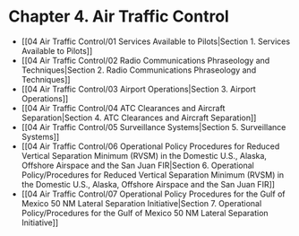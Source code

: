 # Chapter 4. Air Traffic Control

- [[04 Air Traffic Control/01 Services Available to Pilots|Section 1. Services Available to Pilots]]
- [[04 Air Traffic Control/02 Radio Communications Phraseology and Techniques|Section 2. Radio Communications Phraseology and Techniques]]
- [[04 Air Traffic Control/03 Airport Operations|Section 3. Airport Operations]]
- [[04 Air Traffic Control/04 ATC Clearances and Aircraft Separation|Section 4. ATC Clearances and Aircraft Separation]]
- [[04 Air Traffic Control/05 Surveillance Systems|Section 5. Surveillance Systems]]
- [[04 Air Traffic Control/06 Operational Policy Procedures for Reduced Vertical Separation Minimum (RVSM) in the Domestic U.S., Alaska, Offshore Airspace and the San Juan FIR|Section 6. Operational Policy/Procedures for Reduced Vertical Separation Minimum (RVSM) in the Domestic U.S., Alaska, Offshore Airspace and the San Juan FIR]]
- [[04 Air Traffic Control/07 Operational Policy Procedures for the Gulf of Mexico 50 NM Lateral Separation Initiative|Section 7. Operational Policy/Procedures for the Gulf of Mexico 50 NM Lateral Separation Initiative]]
